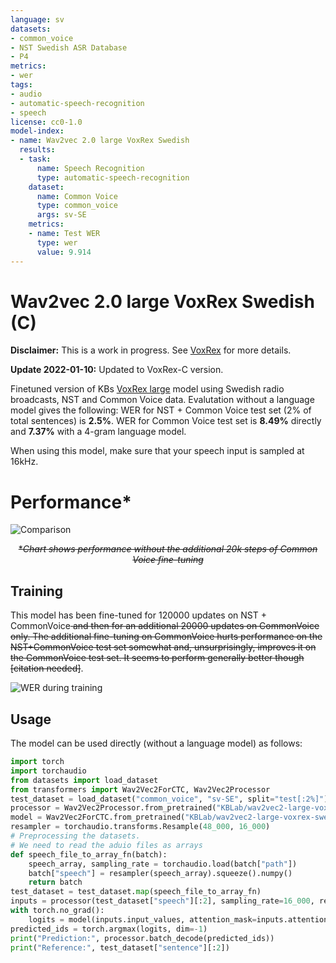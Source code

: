```yaml
---
language: sv
datasets:
- common_voice
- NST Swedish ASR Database
- P4
metrics:
- wer
tags:
- audio
- automatic-speech-recognition
- speech
license: cc0-1.0
model-index:
- name: Wav2vec 2.0 large VoxRex Swedish
  results:
  - task:
      name: Speech Recognition
      type: automatic-speech-recognition
    dataset:
      name: Common Voice
      type: common_voice
      args: sv-SE
    metrics:
    - name: Test WER
      type: wer
      value: 9.914
---
```

# Wav2vec 2.0 large VoxRex Swedish (C)

**Disclaimer:** This is a work in progress. See [VoxRex](https://huggingface.co/KBLab/wav2vec2-large-voxrex) for more details.

**Update 2022-01-10:** Updated to VoxRex-C version.

Finetuned version of KBs [VoxRex large](https://huggingface.co/KBLab/wav2vec2-large-voxrex) model using Swedish radio broadcasts, NST and Common Voice data. Evalutation without a language model gives the following: WER for NST + Common Voice test set (2% of total sentences) is **2.5%**. WER for Common Voice test set is **8.49%** directly and **7.37%** with a 4-gram language model.

When using this model, make sure that your speech input is sampled at 16kHz.

# Performance\*

![Comparison](comparison.png "Comparison")
<center><del>*<i>Chart shows performance without the additional 20k steps of Common Voice fine-tuning</i></del></center>

## Training
This model has been fine-tuned for 120000 updates on NST + CommonVoice<del> and then for an additional 20000 updates on CommonVoice only. The additional fine-tuning on CommonVoice hurts performance on the NST+CommonVoice test set somewhat and, unsurprisingly, improves it on the CommonVoice test set. It seems to perform generally better though [citation needed]</del>.

![WER during training](chart_1.svg "WER")

## Usage
The model can be used directly (without a language model) as follows:
```python
import torch
import torchaudio
from datasets import load_dataset
from transformers import Wav2Vec2ForCTC, Wav2Vec2Processor
test_dataset = load_dataset("common_voice", "sv-SE", split="test[:2%]").
processor = Wav2Vec2Processor.from_pretrained("KBLab/wav2vec2-large-voxrex-swedish")
model = Wav2Vec2ForCTC.from_pretrained("KBLab/wav2vec2-large-voxrex-swedish")
resampler = torchaudio.transforms.Resample(48_000, 16_000)
# Preprocessing the datasets.
# We need to read the aduio files as arrays
def speech_file_to_array_fn(batch):
    speech_array, sampling_rate = torchaudio.load(batch["path"])
    batch["speech"] = resampler(speech_array).squeeze().numpy()
    return batch
test_dataset = test_dataset.map(speech_file_to_array_fn)
inputs = processor(test_dataset["speech"][:2], sampling_rate=16_000, return_tensors="pt", padding=True)
with torch.no_grad():
    logits = model(inputs.input_values, attention_mask=inputs.attention_mask).logits
predicted_ids = torch.argmax(logits, dim=-1)
print("Prediction:", processor.batch_decode(predicted_ids))
print("Reference:", test_dataset["sentence"][:2])
```

